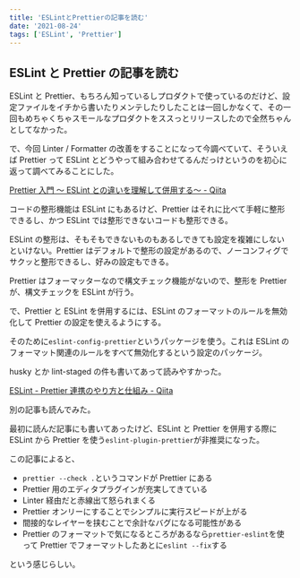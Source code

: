 ```yaml
---
title: 'ESLintとPrettierの記事を読む'
date: '2021-08-24'
tags: ['ESLint', 'Prettier']
---
```


## ESLint と Prettier の記事を読む

ESLint と Prettier、もちろん知っているしプロダクトで使っているのだけど、設定ファイルをイチから書いたりメンテしたりしたことは一回しかなくて、その一回もめちゃくちゃスモールなプロダクトをススっとリリースしたので全然ちゃんとしてなかった。

で、今回 Linter / Formatter の改善をすることになって今調べていて、そういえば Prettier って ESLint とどうやって組み合わせてるんだっけというのを初心に返って調べてみることにした。

[Prettier 入門 ～ ESLint との違いを理解して併用する～ \- Qiita](https://qiita.com/soarflat/items/06377f3b96964964a65d)

コードの整形機能は ESLint にもあるけど、Prettier はそれに比べて手軽に整形できるし、かつ ESLint では整形できないコードも整形できる。

ESLint の整形は、そもそもできないものもあるしできても設定を複雑にしないといけない。Prettier はデフォルトで整形の設定があるので、ノーコンフィグでサクッと整形できるし、好みの設定もできる。

Prettier はフォーマッターなので構文チェック機能がないので、整形を Prettier が、構文チェックを ESLint が行う。

で、Prettier と ESLint を併用するには、ESLint のフォーマットのルールを無効化して Prettier の設定を使えるようにする。

そのために`eslint-config-prettier`というパッケージを使う。これは ESLint のフォーマット関連のルールをすべて無効化するという設定のパッケージ。

husky とか lint-staged の件も書いてあって読みやすかった。

[ESLint \- Prettier 連携のやり方と仕組み \- Qiita](https://qiita.com/ikngtty/items/4df2e13d2fa1c4c47528)

別の記事も読んでみた。

最初に読んだ記事にも書いてあったけど、ESLint と Prettier を併用する際に ESLint から Prettier を使う`eslint-plugin-prettier`が非推奨になった。

この記事によると、

- `prettier --check .`というコマンドが Prettier にある
- Prettier 用のエディタプラグインが充実してきている
- Linter 経由だと赤線出て怒られまくる
- Prettier オンリーにすることでシンプルに実行スピードが上がる
- 間接的なレイヤーを挟むことで余計なバグになる可能性がある
- Prettier のフォーマットで気になるところがあるなら`prettier-eslint`を使って Prettier でフォーマットしたあとに`eslint --fix`する

という感じらしい。
